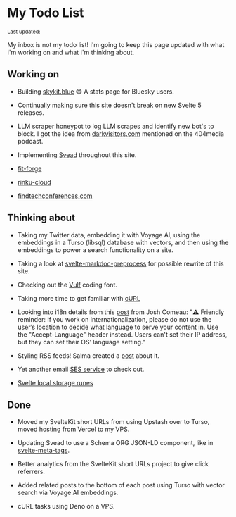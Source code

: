 <script>
  import { DateUpdated, Small } from '$lib/components'
</script>

<!-- cSpell:ignore vulf salma darkvisitors markdoc findtechconferences -->

# My Todo List

<Small>
  Last updated: <DateUpdated date="2024-11-09" small="true" />
</Small>

My inbox is not my todo list! I'm going to keep this page updated with
what I'm working on and what I'm thinking about.

## Working on

- Building [skykit.blue](https://skykit.blue) 😅 A stats page for
  Bluesky users.

- Continually making sure this site doesn't break on new Svelte 5
  releases.

- LLM scraper honeypot to log LLM scrapes and identify new bot's to
  block. I got the idea from
  [darkvisitors.com](https://darkvisitors.com/docs/analytics)
  mentioned on the 404media podcast.

- Implementing [Svead](https://svead.pages.dev) throughout this site.

- [fit-forge](https://fit-forge.pages.dev)

- [rinku-cloud](https://rinku.cloud)

- [findtechconferences.com](https://findtechconferences.com/)

## Thinking about

- Taking my Twitter data, embedding it with Voyage AI, using the
  embeddings in a Turso (libsql) database with vectors, and then using
  the embeddings to power a search functionality on a site.

- Taking a look at
  [svelte-markdoc-preprocess](https://github.com/TorstenDittmann/svelte-markdoc-preprocess)
  for possible rewrite of this site.

- Checking out the [Vulf](https://ohnotype.co/fonts/vulf) coding font.

- Taking more time to get familiar with
  [cURL](https://www.youtube.com/watch?v=APtOavXTv5M)

- Looking into i18n details from this
  [post](https://x.com/joshwcomeau/status/1759616073773543485?s=46&t=4RSOl8kQCdkHm0U5FcdeaA)
  from Josh Comeau: "⚠️ Friendly reminder: If you work on
  internationalization, please do not use the user’s location to
  decide what language to serve your content in. Use the
  "Accept-Language" header instead. Users can't set their IP address,
  but they can set their OS’ language setting."

- Styling RSS feeds! Salma created a
  [post](https://github.com/whitep4nth3r/mk2-p4nth3rblog/blob/main/src/_css/rss-style.xsl)
  about it.

- Yet another email
  [SES service](https://docs.useplunk.com/guides/setting-up-automation)
  to check out.

- [Svelte local storage runes](https://www.reddit.com/r/sveltejs/s/mk6d48xK7c)

## Done

- Moved my SvelteKit short URLs from using Upstash over to Turso,
  moved hosting from Vercel to my VPS.

- Updating Svead to use a Schema ORG JSON-LD component, like in
  [svelte-meta-tags](https://github.com/oekazuma/svelte-meta-tags).

- Better analytics from the SvelteKit short URLs project to give click
  referrers.

- Added related posts to the bottom of each post using Turso with
  vector search via Voyage AI embeddings.

- cURL tasks using Deno on a VPS.
